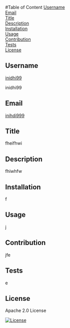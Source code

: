 
#Table of Content 
[Username](#username) <br>
[Email](#email)  <br>
[Title](#title) <br>
[Description](#description) <br>
[Installation](#installation) <br>
[Usage](#usage) <br>
[Contribution](#contribution) <br>
[Tests](#tests)  <br>
[License](#license)


## Username
<a href="https://github.com/inidhi99"> inidhi99 </a> 


inidhi99
## Email
<a href="mailto:inihdi999?subject=SweetWords"> inihdi999 </a> 

## Title
fheifhwi

## Description
fhiwhfw

## Installation
f

## Usage
j

## Contribution 
jfe

## Tests
e

## License
Apache 2.0 License

[![License](https://img.shields.io/badge/License-Apache_2.0-blue.svg)](https://opensource.org/licenses/Apache-2.0)
